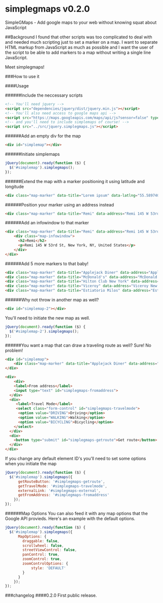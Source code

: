 simplegmaps v0.2.0
===========

SimpleGMaps - Add google maps to your web without knowing squat about JavaScript

##Background
I found that other scripts was too complicated to deal with and needed much scripting just to set a marker on a map. I want to separate HTML markup from JavaScript as much as possible and I want the user of the script to be able to add markers to a map without writing a single line JavaScript.

Meet simplegmaps!

###How to use it

####Usage

######Include the neccessary scripts
```html
<!-- You'll need jquery -->
<script src="dependencies/jquery/dist/jquery.min.js"></script>
<!-- You'll also need access to google maps api -->
<script src="https://maps.googleapis.com/maps/api/js?sensor=false" type="text/javascript"></script>
<!-- and you'll need to include simplemaps of course! -->
<script src="../src/jquery.simplegmaps.js"></script>
```

######Add an empty div for the map
```html
<div id="simplemap"></div>
```

######Initiate simplemaps
```javascript
jQuery(document).ready(function ($) {
  $('#simplemap').simplegmaps();
});
```

######Extend the map with a marker positioning it using latitude and longitude
```html
<div class="map-marker" data-title="Lorem ipsum" data-latlng="55.5897407,13.012268899999981"></div>
```

######Position your marker using an address instead
```html
<div class="map-marker" data-title="Remi" data-address="Remi 145 W 53rd St, New York, NY, United States"></div>
```

######Add an infowindow to that marker
```html
<div class="map-marker" data-title="Remi" data-address="Remi 145 W 53rd St, New York, NY, United States">
	<div class="map-infowindow">
	  <h2>Remi</h2>
	  <p>Remi 145 W 53rd St, New York, NY, United States</p>
	</div>
</div>
```

######Add 5 more markers to that baby!
```html
<div class="map-marker" data-title="Applejack Diner" data-address="Applejack Diner 1725 Broadway New York, NY 10019"></div>
<div class="map-marker" data-title="McDonald's" data-address="McDonald's 1651 Broadway New York, NY 10019"></div>
<div class="map-marker" data-title="Hilton Club New York" data-address="Hilton Club New York 1335 Avenue of the Americas New York, NY 10019"></div>
<div class="map-marker" data-title="Viceroy" data-address="Viceroy New York 120 W 57th St New York, NY 10019"></div>
<div class="map-marker" data-title="Estiatorio Milos" data-address="Estiatorio Milos 125 W 55th St New York, NY 10019"></div>
```

######Why not throw in another map as well?
```html
<div id="simplemap-2"></div>
```
You'll need to initiate the new map as well.
```javascript
jQuery(document).ready(function ($) {
  $('#simplemap-2').simplegmaps();
});
```

######You want a map that can draw a traveling route as well? Sure! No problem!
```html
<div id="simplemap">
	<div class="map-marker" data-title="Applejack Diner" data-address="Applejack Diner 1725 Broadway New York, NY 10019"></div>
</div>

<div>
	<div>
  	<label>From address</label>
   	<input type="text" id="simplegmaps-fromaddress">
  </div>
  <div>
     <label>Travel Mode</label>
     <select class="form-control" id="simplegmaps-travelmode">
      <option value="DRIVING">Driving</option>
      <option value="WALKING">Walking</option>
      <option value="BICYCLING">Bicycling</option>
    </select>
  </div>
  <div>
    <button type="submit" id="simplegmaps-getroute">Get route</button>
  </div>
</div>
```

If you change any default element ID's you'll need to set some options when you initiate the map
```javascript
jQuery(document).ready(function ($) {
  $('#simplemap').simplegmaps({
	  getRouteButton: '#simplegmaps-getroute',
	  getTravelMode: '#simplegmaps-travelmode',
	  externalLink: '#simplegmaps-external',
	  getFromAddress: '#simplegmaps-fromaddress'
	});
});
```

######Map Options
You can also feed it with any map options that the Google API provieds.
Here's an example with the default options.
```javascript
jQuery(document).ready(function ($) {
  $('#simplemap').simplegmaps({
	  MapOptions: {
	  	draggable: false,
	  	scrollwheel: false,
	  	streetViewControl: false,
	  	panControl: true,
	  	zoomControl: true,
	  	zoomControlOptions: {
	  		style: 'DEFAULT'
	  	}
	  }
	});
});
```

###changelog
####0.2.0
First public release.